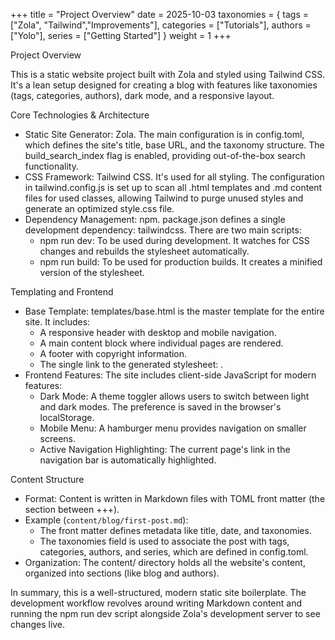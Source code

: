 +++
title = "Project Overview"
date = 2025-10-03
taxonomies = { tags = ["Zola", "Tailwind","Improvements"], categories = ["Tutorials"], authors = ["Yolo"], series = ["Getting Started"] }
weight = 1
+++

Project Overview

  This is a static website project built with Zola and styled using Tailwind CSS. It's a
  lean setup designed for creating a blog with features like taxonomies (tags, categories,
  authors), dark mode, and a responsive layout.

  Core Technologies & Architecture

   * Static Site Generator: Zola. The main configuration is in config.toml, which defines
     the site's title, base URL, and the taxonomy structure. The build_search_index flag is
     enabled, providing out-of-the-box search functionality.
   * CSS Framework: Tailwind CSS. It's used for all styling. The configuration in
     tailwind.config.js is set up to scan all .html templates and .md content files for used
     classes, allowing Tailwind to purge unused styles and generate an optimized style.css
     file.
   * Dependency Management: npm. package.json defines a single development dependency:
     tailwindcss. There are two main scripts:
       * npm run dev: To be used during development. It watches for CSS changes and rebuilds
         the stylesheet automatically.
       * npm run build: To be used for production builds. It creates a minified version of
         the stylesheet.

  Templating and Frontend

   * Base Template: templates/base.html is the master template for the entire site. It
     includes:
       * A responsive header with desktop and mobile navigation.
       * A main content block where individual pages are rendered.
       * A footer with copyright information.
       * The single link to the generated stylesheet: <link rel="stylesheet" 
         href="/style.css">.
   * Frontend Features: The site includes client-side JavaScript for modern features:
       * Dark Mode: A theme toggler allows users to switch between light and dark modes. The
         preference is saved in the browser's localStorage.
       * Mobile Menu: A hamburger menu provides navigation on smaller screens.
       * Active Navigation Highlighting: The current page's link in the navigation bar is
         automatically highlighted.

  Content Structure

   * Format: Content is written in Markdown files with TOML front matter (the section
     between +++).
   * Example (`content/blog/first-post.md`):
       * The front matter defines metadata like title, date, and taxonomies.
       * The taxonomies field is used to associate the post with tags, categories, authors,
         and series, which are defined in config.toml.
   * Organization: The content/ directory holds all the website's content, organized into
     sections (like blog and authors).

  In summary, this is a well-structured, modern static site boilerplate. The development
  workflow revolves around writing Markdown content and running the npm run dev script
  alongside Zola's development server to see changes live.